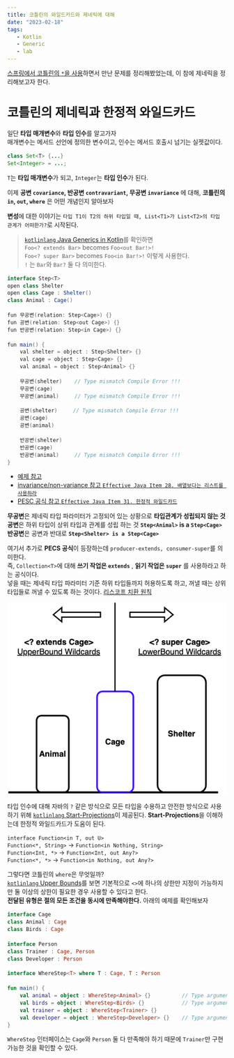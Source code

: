 ```yaml
---
title: 코틀린의 와일드카드와 제네릭에 대해
date: "2023-02-18"
tags:
   - Kotlin
   - Generic
   - lab
---
```


[스프링에서 코틀린의 `*`을 사용](https://jdalma.github.io/2023y02m/generic/)하면서 만난 문제를 정리해봤었는데, 이 참에 제네릭을 정리해보고자 한다.  

# **코틀린의 제네릭과 한정적 와일드카드**
  
일단 **타입 매개변수**와 **타입 인수**를 알고가자  
매개변수는 메서드 선언에 정의한 변수이고, 인수는 메서드 호출시 넘기는 실젯값이다.

```java
class Set<T> {...}
Set<Integer> = ...;
```

`T`는 **타입 매개변수**가 되고, `Integer`는 **타입 인수**가 된다.  
    
이제 **공변 `covariance`, 반공변 `contravariant`, 무공변 `invariance`** 에 대해, **코틀린의 `in`, `out`, `where`** 은 어떤 개념인지 알아보자  
  
**변성**에 대한 이야기는 `타입 T1이 T2의 하위 타입일 때, List<T1>가 List<T2>의 타입 관계가 어떠한가?`로 시작된다.  
  
> [`kotlinlang` Java Generics in Kotlin](https://kotlinlang.org/docs/java-interop.html#java-generics-in-kotlin)를 확인하면  
> `Foo<? extends Bar>` becomes `Foo<out Bar!>!`  
> `Foo<? super Bar>` becomes `Foo<in Bar!>!` 이렇게 사용한다.  
> `!` 는 `Bar`와 `Bar?` 둘 다 의미한다.  

```java
interface Step<T>
open class Shelter
open class Cage : Shelter()
class Animal : Cage()

fun 무공변(relation: Step<Cage>) {}
fun 공변(relation: Step<out Cage>) {}
fun 반공변(relation: Step<in Cage>) {}

fun main() {
    val shelter = object : Step<Shelter> {}
    val cage = object : Step<Cage> {}
    val animal = object : Step<Animal> {}

    무공변(shelter)    // Type mismatch Compile Error !!!
    무공변(cage)
    무공변(animal)     // Type mismatch Compile Error !!!

    공변(shelter)     // Type mismatch Compile Error !!!
    공변(cage)
    공변(animal)

    반공변(shelter)
    반공변(cage)
    반공변(animal)     // Type mismatch Compile Error !!!
}
```
- [예제 참고](https://sungjk.github.io/2021/02/20/variance.html)
- [invariance/non-variance 참고 `Effective Java Item 28. 배열보다는 리스트를 사용하라`](https://github.com/jdalma/footprints/blob/main/effective-java/item28_%EB%B0%B0%EC%97%B4%EB%B3%B4%EB%8B%A4%EB%8A%94%20%EB%A6%AC%EC%8A%A4%ED%8A%B8%EB%A5%BC%20%EC%82%AC%EC%9A%A9%ED%95%98%EB%9D%BC.md)
- [PESC 공식 참고 `Effective Java Item 31. 한정적 와일드카드`](https://github.com/jdalma/footprints/blob/main/effective-java/item31_%ED%95%9C%EC%A0%95%EC%A0%81%20%EC%99%80%EC%9D%BC%EB%93%9C%EC%B9%B4%EB%93%9C%EB%A5%BC%20%EC%82%AC%EC%9A%A9%ED%95%B4%20API%20%EC%9C%A0%EC%97%B0%EC%84%B1%EC%9D%84%20%EB%86%92%EC%9D%B4%EB%9D%BC.md#pecs--producer-extends-consumer-super)
  
**무공변**은 제네릭 타입 파라미터가 고정되어 있는 상황으로 **타입관계가 성립되지 않는 것**  
**공변**은 하위 타입이 상위 타입과 관계를 성립 하는 것 **`Step<Animal>` is a `Step<Cage>`**  
**반공변**은 공변과 반대로 **`Step<Shelter> is a Step<Cage>`**  
  
여기서 추가로 **PECS 공식**이 등장하는데 `producer-extends, consumer-super`를 의미한다.  
즉, `Collection<T>`에 대해 **쓰기 작업은 `extends`** , **읽기 작업은 `super`** 를 사용하라고 하는 공식이다.  
넣을 때는 제네릭 타입 파라미터 기준 하위 타입들까지 허용하도록 하고, 꺼낼 때는 상위 타입들로 꺼낼 수 있도록 하는 것이다. [리스코프 치환 원칙](https://ko.wikipedia.org/wiki/%EB%A6%AC%EC%8A%A4%EC%BD%94%ED%94%84_%EC%B9%98%ED%99%98_%EC%9B%90%EC%B9%99)  
  
![](wildcards.png)

타입 인수에 대해 자바의 `?` 같은 방식으로 모든 타입을 수용하고 안전한 방식으로 사용하기 위해 [`kotlinlang` Start-Projections](https://kotlinlang.org/docs/generics.html#star-projections)이 제공된다. **Start-Projections**을 이해하는데 한정적 와일드카드가 도움이 된다.  
  
`interface Function<in T, out U>`  
`Function<*, String>` → `Function<in Nothing, String>`  
`Function<Int, *>` → `Function<Int, out Any?>`  
`Function<*, *>` → `Function<in Nothing, out Any?>`  
  
그렇다면 코틀린의 `where`은 무엇일까?  
[`kotlinlang` Upper Bounds](https://kotlinlang.org/docs/generics.html#upper-bounds)를 보면 기본적으로 `<>`에 하나의 상한만 지정이 가능하지만 둘 이상의 상한이 필요한 경우 사용할 수 있다고 한다.  
**전달된 유형은 절의 모든 조건을 동시에 만족해야한다.** 아래의 예제를 확인해보자
  
```kotlin
interface Cage
class Animal : Cage
class Birds : Cage

interface Person
class Trainer : Cage, Person
class Developer : Person

interface WhereStep<T> where T : Cage, T : Person

fun main() {
    val animal = object : WhereStep<Animal> {}          // Type argument is not within its bounds. Compile Error !!!
    val birds = object : WhereStep<Birds> {}            // Type argument is not within its bounds. Compile Error !!!
    val trainer = object : WhereStep<Trainer> {}
    val developer = object : WhereStep<Developer> {}    // Type argument is not within its bounds. Compile Error !!!
}
```

`WhereStep` 인터페이스는 `Cage`와 `Person` 둘 다 만족해야 하기 때문에 `Trainer`만 구현 가능한 것을 확인할 수 있다.  
